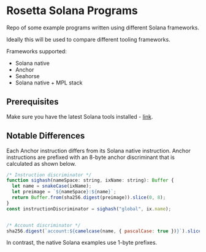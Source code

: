 # Rosetta Solana Programs

Repo of some example programs written using different Solana frameworks.

Ideally this will be used to compare different tooling frameworks.

Frameworks supported:
- Solana native
- Anchor
- Seahorse
- Solana native + MPL stack

## Prerequisites

Make sure you have the latest Solana tools installed - [link](https://docs.solana.com/cli/install-solana-cli-tools).

## Notable Differences

Each Anchor instruction differs from its Solana native instruction. Anchor instructions are prefixed with an 8-byte anchor discriminant that is calculated as shown below. 

```js
/* Instruction discriminator */
function sighash(nameSpace: string, ixName: string): Buffer {
  let name = snakeCase(ixName);
  let preimage = `${nameSpace}:${name}`;
  return Buffer.from(sha256.digest(preimage)).slice(0, 8);
}
const instructionDiscriminator = sighash("global", ix.name);


/* Account discriminator */
sha256.digest(`account:${camelcase(name, { pascalCase: true })}`).slice(0, 8)
```

In contrast, the native Solana examples use 1-byte prefixes.
